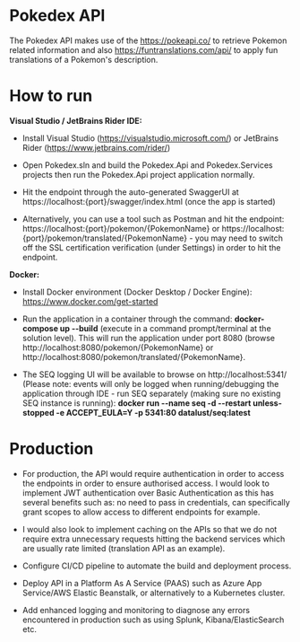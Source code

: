 # Pokedex API

The Pokedex API makes use of the https://pokeapi.co/ to retrieve Pokemon related information and also https://funtranslations.com/api/ to apply fun translations of a Pokemon's description.

# How to run

**Visual Studio / JetBrains Rider IDE:**
- Install Visual Studio (https://visualstudio.microsoft.com/) or JetBrains Rider (https://www.jetbrains.com/rider/)
- Open Pokedex.sln and build the Pokedex.Api and Pokedex.Services projects then run the Pokedex.Api project application normally.

- Hit the endpoint through the auto-generated SwaggerUI at https://localhost:{port}/swagger/index.html (once the app is started)

- Alternatively, you can use a tool such as Postman and hit the endpoint: https://localhost:{port}/pokemon/{PokemonName} or https://localhost:{port}/pokemon/translated/{PokemonName} - you may need to switch off the SSL certification verification (under Settings) in order to hit the endpoint.

**Docker:**
- Install Docker environment (Docker Desktop / Docker Engine): https://www.docker.com/get-started
- Run the application in a container through the command: **docker-compose up --build** (execute in a command prompt/terminal at the solution level). This will run the application under port 8080 (browse http://localhost:8080/pokemon/{PokemonName} or http://localhost:8080/pokemon/translated/{PokemonName}.

- The SEQ logging UI will be available to browse on http://localhost:5341/ (Please note: events will only be logged when running/debugging the application through IDE - run SEQ separately (making sure no existing SEQ instance is running): **docker run --name seq -d --restart unless-stopped -e ACCEPT_EULA=Y -p 5341:80 datalust/seq:latest**

# Production

- For production, the API would require authentication in order to access the endpoints in order to ensure authorised access. I would look to implement JWT authentication over Basic Authentication as this has several benefits such as: no need to pass in credentials, can specifically grant scopes to allow access to different endpoints for example.

- I would also look to implement caching on the APIs so that we do not require extra unnecessary requests hitting the backend services which are usually rate limited (translation API as an example).

- Configure CI/CD pipeline to automate the build and deployment process.

- Deploy API in a Platform As A Service (PAAS) such as Azure App Service/AWS Elastic Beanstalk, or alternatively to a Kubernetes cluster.

- Add enhanced logging and monitoring to diagnose any errors encountered in production such as using Splunk, Kibana/ElasticSearch etc.